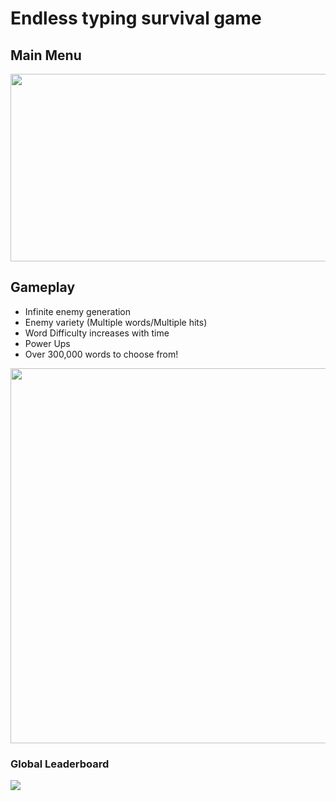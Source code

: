 # Endless typing survival game
<h2>Main Menu</h2>
<img src="https://imgur.com/jwixgp7.gif" width="600" height="300">

<h2>Gameplay</h2>
<ul>
  <li>Infinite enemy generation</li>
  <li>Enemy variety (Multiple words/Multiple hits)</li>
  <li>Word Difficulty increases with time</li>
  <li>Power Ups</li>
  <li>Over 300,000 words to choose from!</li>
</ul>
<img src="https://imgur.com/rMCwrfB.gif" width="600">

<h3>Global Leaderboard</h3>

<img src="https://imgur.com/qPs0ITP.gif">
